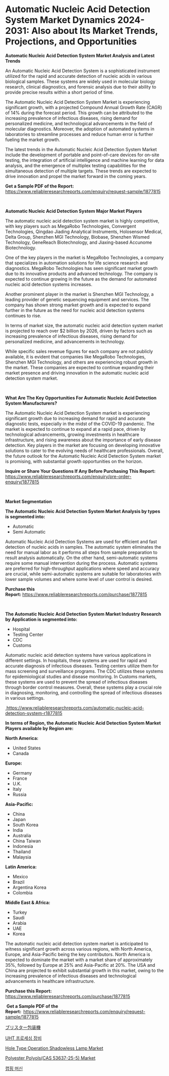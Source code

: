 <p><h1>Automatic Nucleic Acid Detection System Market Dynamics 2024-2031: Also about Its Market Trends, Projections, and Opportunities</h1></p><p><strong>Automatic Nucleic Acid Detection System Market Analysis and Latest Trends</strong></p>
<p><p>An Automatic Nucleic Acid Detection System is a sophisticated instrument utilized for the rapid and accurate detection of nucleic acids in various biological samples. These systems are widely used in molecular biology research, clinical diagnostics, and forensic analysis due to their ability to provide precise results within a short period of time.</p><p>The Automatic Nucleic Acid Detection System Market is experiencing significant growth, with a projected Compound Annual Growth Rate (CAGR) of 14% during the forecast period. This growth can be attributed to the increasing prevalence of infectious diseases, rising demand for personalized medicine, and technological advancements in the field of molecular diagnostics. Moreover, the adoption of automated systems in laboratories to streamline processes and reduce human error is further fueling the market growth.</p><p>The latest trends in the Automatic Nucleic Acid Detection System Market include the development of portable and point-of-care devices for on-site testing, the integration of artificial intelligence and machine learning for data analysis, and the emergence of multiplex testing capabilities for the simultaneous detection of multiple targets. These trends are expected to drive innovation and propel the market forward in the coming years.</p></p>
<p><strong>Get a Sample PDF of the Report:&nbsp;</strong> <a href="https://www.reliableresearchreports.com/enquiry/request-sample/1877815">https://www.reliableresearchreports.com/enquiry/request-sample/1877815</a></p>
<p>&nbsp;</p>
<p><strong>Automatic Nucleic Acid Detection System Major Market Players</strong></p>
<p><p>The automatic nucleic acid detection system market is highly competitive, with key players such as MegaRobo Technologies, Convergent Technologies, Qingdao Jiading Analytical Instruments, Holosensor Medical, Delta Group, Shenzhen MGI Technology, Biobase, Shenzhen Wismed Technology, GeneReach Biotechnology, and Jiaxing-based Accunome Biotechnology.</p><p>One of the key players in the market is MegaRobo Technologies, a company that specializes in automation solutions for life science research and diagnostics. MegaRobo Technologies has seen significant market growth due to its innovative products and advanced technology. The company is expected to continue growing in the future as the demand for automated nucleic acid detection systems increases.</p><p>Another prominent player in the market is Shenzhen MGI Technology, a leading provider of genetic sequencing equipment and services. The company has shown strong market growth and is expected to expand further in the future as the need for nucleic acid detection systems continues to rise.</p><p>In terms of market size, the automatic nucleic acid detection system market is projected to reach over $2 billion by 2026, driven by factors such as increasing prevalence of infectious diseases, rising demand for personalized medicine, and advancements in technology.</p><p>While specific sales revenue figures for each company are not publicly available, it is evident that companies like MegaRobo Technologies, Shenzhen MGI Technology, and others are experiencing robust growth in the market. These companies are expected to continue expanding their market presence and driving innovation in the automatic nucleic acid detection system market.</p></p>
<p>&nbsp;</p>
<p><strong>What Are The Key Opportunities For Automatic Nucleic Acid Detection System Manufacturers?</strong></p>
<p><p>The Automatic Nucleic Acid Detection System market is experiencing significant growth due to increasing demand for rapid and accurate diagnostic tests, especially in the midst of the COVID-19 pandemic. The market is expected to continue to expand at a rapid pace, driven by technological advancements, growing investments in healthcare infrastructure, and rising awareness about the importance of early disease detection. Key players in the market are focusing on developing innovative solutions to cater to the evolving needs of healthcare professionals. Overall, the future outlook for the Automatic Nucleic Acid Detection System market is promising, with substantial growth opportunities on the horizon.</p></p>
<p><strong>Inquire or Share Your Questions If Any Before Purchasing This Report:</strong> <a href="https://www.reliableresearchreports.com/enquiry/pre-order-enquiry/1877815">https://www.reliableresearchreports.com/enquiry/pre-order-enquiry/1877815</a></p>
<p>&nbsp;</p>
<p><strong>Market Segmentation</strong></p>
<p><strong>The Automatic Nucleic Acid Detection System Market Analysis by types is segmented into:</strong></p>
<p><ul><li>Automatic</li><li>Semi Automatic</li></ul></p>
<p><p>Automatic Nucleic Acid Detection Systems are used for efficient and fast detection of nucleic acids in samples. The automatic system eliminates the need for manual labor as it performs all steps from sample preparation to result analysis automatically. On the other hand, semi-automatic systems require some manual intervention during the process. Automatic systems are preferred for high-throughput applications where speed and accuracy are crucial, while semi-automatic systems are suitable for laboratories with lower sample volumes and where some level of user control is desired.</p></p>
<p><strong>Purchase this Report:&nbsp;</strong><a href="https://www.reliableresearchreports.com/purchase/1877815">https://www.reliableresearchreports.com/purchase/1877815</a></p>
<p>&nbsp;</p>
<p><strong>The Automatic Nucleic Acid Detection System Market Industry Research by Application is segmented into:</strong></p>
<p><ul><li>Hospital</li><li>Testing Center</li><li>CDC</li><li>Customs</li></ul></p>
<p><p>Automatic nucleic acid detection systems have various applications in different settings. In hospitals, these systems are used for rapid and accurate diagnosis of infectious diseases. Testing centers utilize them for mass screening and surveillance programs. The CDC utilizes these systems for epidemiological studies and disease monitoring. In Customs markets, these systems are used to prevent the spread of infectious diseases through border control measures. Overall, these systems play a crucial role in diagnosing, monitoring, and controlling the spread of infectious diseases in various settings.</p></p>
<p><a href="https://www.reliableresearchreports.com/automatic-nucleic-acid-detection-system-r1877815">&nbsp;https://www.reliableresearchreports.com/automatic-nucleic-acid-detection-system-r1877815</a></p>
<p><strong>In terms of Region, the Automatic Nucleic Acid Detection System Market Players available by Region are:</strong></p>
<p>
    <p> <strong> North America: </strong>
        <ul>
            <li>United States</li>
            <li>Canada</li>
        </ul>
        </p> 
    <p> <strong> Europe: </strong>
        <ul>
            <li>Germany</li>
            <li>France</li>
            <li>U.K.</li>
            <li>Italy</li>
            <li>Russia</li>
        </ul>
        </p> 
    <p> <strong> Asia-Pacific: </strong>
        <ul>
            <li>China</li>
            <li>Japan</li>
            <li>South Korea</li>
            <li>India</li>
            <li>Australia</li>
            <li>China Taiwan</li>
            <li>Indonesia</li>
            <li>Thailand</li>
            <li>Malaysia</li>
        </ul>
        </p> 
    <p> <strong> Latin America: </strong>
        <ul>
            <li>Mexico</li>
            <li>Brazil</li>
            <li>Argentina Korea</li>
            <li>Colombia</li>
        </ul>
        </p> 
    <p> <strong> Middle East & Africa: </strong>
        <ul>
            <li>Turkey</li>
            <li>Saudi</li>
            <li>Arabia</li>
            <li>UAE</li>
            <li>Korea</li>
        </ul>
    </p>
    </p>
<p><p>The automatic nucleic acid detection system market is anticipated to witness significant growth across various regions, with North America, Europe, and Asia-Pacific being the key contributors. North America is expected to dominate the market with a market share of approximately 35%, followed by Europe at 25% and Asia-Pacific at 20%. The USA and China are projected to exhibit substantial growth in this market, owing to the increasing prevalence of infectious diseases and technological advancements in healthcare infrastructure.</p></p>
<p><strong>Purchase this Report: </strong><a href="https://www.reliableresearchreports.com/purchase/1877815">https://www.reliableresearchreports.com/purchase/1877815</a></p>
<p>&nbsp;<strong>Get a Sample PDF of the Report:&nbsp;&nbsp;</strong><a href="https://www.reliableresearchreports.com/enquiry/request-sample/1877815">https://www.reliableresearchreports.com/enquiry/request-sample/1877815</a></p>
<p><strong></strong></p>
<p><p><a href="https://github.com/EstelWisozk1/Market-Research-Report-List-1/blob/main/809586652087.md">ブリスター包装機</a></p><p><a href="https://medium.com/@mathieu.rico66/uht-%EA%B0%80%EA%B3%B5-%EC%9E%A5%EB%B9%84-%EC%8B%9C%EC%9E%A5-%EB%82%B4%EA%B2%8C-%EC%8B%9C%EC%9E%A5-%EB%8F%99%ED%96%A5-%EC%84%B1%EC%9E%A5-2024%EB%85%84%EB%B6%80%ED%84%B0-2031%EB%85%84%EA%B9%8C%EC%A7%80-%EC%98%88%EC%B8%A1%EB%90%9C-%EA%B2%83-3ad909eaa536">UHT 프로세싱 장비</a></p><p><a href="https://github.com/Hazelklievgspy6vdcsmu106w/Market-Research-Report-List-2/blob/main/hole-type-operation-shadowless-lamp-market.md">Hole Type Operation Shadowless Lamp Market</a></p><p><a href="https://issuu.com/reportprime-2/docs/polyester-polyolscas-53637-25-5-market-size-2030.p">Polyester Polyols(CAS 53637-25-5) Market</a></p><p><a href="https://github.com/rick7624/Market-Research-Report-List-1/blob/main/937616547547.md">랩핑 머신</a></p></p>